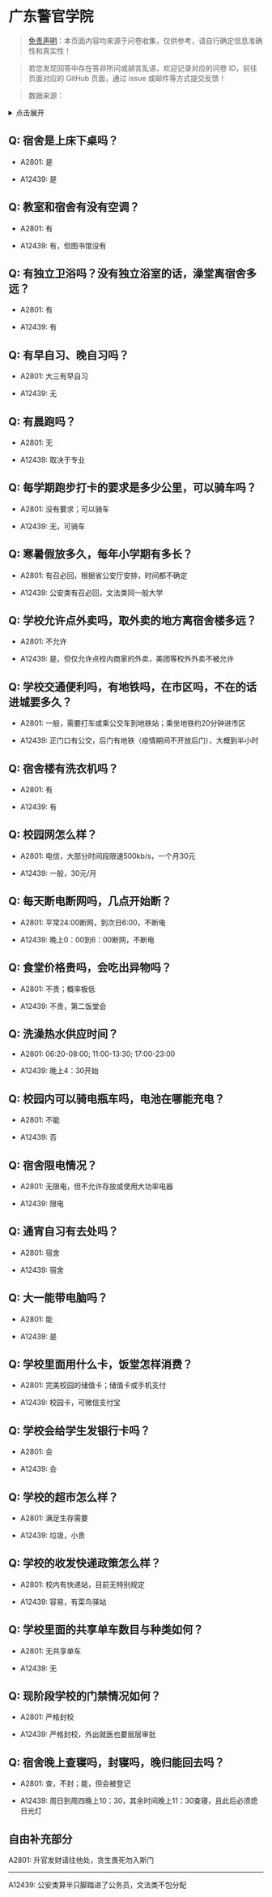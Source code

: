 # 广东警官学院

> [免责声明](https://colleges.chat/#_3)：本页面内容均来源于问卷收集，仅供参考，请自行确定信息准确性和真实性！

> 若您发现回答中存在答非所问或胡言乱语，欢迎记录对应的问卷 ID，前往页面对应的 GitHub 页面，通过 issue 或邮件等方式提交反馈！

> 数据来源：

<details><summary>点击展开</summary>
<ul>
<li>A2801: 匿名 (2021 年 06 月)</li>
<li>A12439: 匿名 (2022 年 06 月)</li>
</ul>
</details>

## Q: 宿舍是上床下桌吗？

- A2801: 是

- A12439: 是

## Q: 教室和宿舍有没有空调？

- A2801: 有

- A12439: 有，但图书馆没有

## Q: 有独立卫浴吗？没有独立浴室的话，澡堂离宿舍多远？

- A2801: 有

- A12439: 有

## Q: 有早自习、晚自习吗？

- A2801: 大三有早自习

- A12439: 无

## Q: 有晨跑吗？

- A2801: 无

- A12439: 取决于专业

## Q: 每学期跑步打卡的要求是多少公里，可以骑车吗？

- A2801: 没有要求；可以骑车

- A12439: 无，可骑车

## Q: 寒暑假放多久，每年小学期有多长？

- A2801: 有召必回，根据省公安厅安排，时间都不确定

- A12439: 公安类有召必回，文法类同一般大学

## Q: 学校允许点外卖吗，取外卖的地方离宿舍楼多远？

- A2801: 不允许

- A12439: 是，但仅允许点校内商家的外卖，美团等校外外卖不被允许

## Q: 学校交通便利吗，有地铁吗，在市区吗，不在的话进城要多久？

- A2801: 一般，需要打车或乘公交车到地铁站；乘坐地铁约20分钟进市区

- A12439: 正门口有公交，后门有地铁（疫情期间不开放后门），大概到半小时

## Q: 宿舍楼有洗衣机吗？

- A2801: 有

- A12439: 有

## Q: 校园网怎么样？

- A2801: 电信，大部分时间段限速500kb/s，一个月30元

- A12439: 一般，30元/月

## Q: 每天断电断网吗，几点开始断？

- A2801: 平常24:00断网，到次日6:00，不断电

- A12439: 晚上0：00到6：00断网，不断电

## Q: 食堂价格贵吗，会吃出异物吗？

- A2801: 不贵；概率极低

- A12439: 不贵，第二饭堂会

## Q: 洗澡热水供应时间？

- A2801: 06:20-08:00; 11:00-13:30; 17:00-23:00

- A12439: 晚上4：30开始

## Q: 校园内可以骑电瓶车吗，电池在哪能充电？

- A2801: 不能

- A12439: 否

## Q: 宿舍限电情况？

- A2801: 无限电，但不允许存放或使用大功率电器

- A12439: 限电

## Q: 通宵自习有去处吗？

- A2801: 宿舍

- A12439: 宿舍

## Q: 大一能带电脑吗？

- A2801: 能

- A12439: 是

## Q: 学校里面用什么卡，饭堂怎样消费？

- A2801: 完美校园的储值卡；储值卡或手机支付

- A12439: 校园卡，可微信支付宝

## Q: 学校会给学生发银行卡吗？

- A2801: 会

- A12439: 会

## Q: 学校的超市怎么样？

- A2801: 满足生存需要

- A12439: 垃圾，小贵

## Q: 学校的收发快递政策怎么样？

- A2801: 校内有快递站，目前无特别规定

- A12439: 容易，有菜鸟驿站

## Q: 学校里面的共享单车数目与种类如何？

- A2801: 无共享单车

- A12439: 无

## Q: 现阶段学校的门禁情况如何？

- A2801: 严格封校

- A12439: 严格封校，外出就医也要层层审批

## Q: 宿舍晚上查寝吗，封寝吗，晚归能回去吗？

- A2801: 查，不封；能，但会被登记

- A12439: 周日到周四晚上10：30，其余时间晚上11：30查寝，且此后必须熄日光灯

## 自由补充部分

A2801: 升官发财请往他处，贪生畏死勿入斯门

***

A12439: 公安类算半只脚踏进了公务员，文法类不包分配